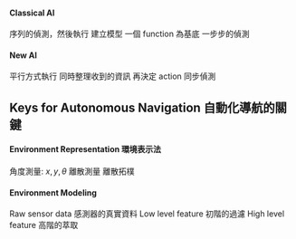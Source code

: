 #### Classical AI
序列的偵測，然後執行
建立模型
一個 function 為基底
一步步的偵測

#### New AI
平行方式執行
同時整理收到的資訊
再決定 action
同步偵測

## Keys for Autonomous Navigation 自動化導航的關鍵
#### Environment Representation 環境表示法
角度測量: $x,y,\theta$
離散測量
離散拓樸

#### Environment Modeling
Raw sensor data  感測器的真實資料
Low level feature 初階的過濾
High level feature 高階的萃取